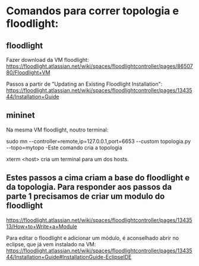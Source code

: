 # Comandos para correr topologia e floodlight:

## floodlight
Fazer download da VM floodlight: https://floodlight.atlassian.net/wiki/spaces/floodlightcontroller/pages/8650780/Floodlight+VM

Passos a partir de "Updating an Existing Floodlight Installation":
https://floodlight.atlassian.net/wiki/spaces/floodlightcontroller/pages/1343544/Installation+Guide

## mininet
Na mesma VM floodlight, noutro terminal:

sudo mn --controller=remote,ip=127.0.0.1,port=6653 --custom topologia.py --topo=mytopo
-Este comando cria a topologia

xterm \<host\> cria um terminal para um dos hosts.

## Estes passos a cima criam a base do floodlight e da topologia. Para responder aos passos da parte 1 precisamos de criar um modulo do floodlight
https://floodlight.atlassian.net/wiki/spaces/floodlightcontroller/pages/1343513/How+to+Write+a+Module

Para editar o floodlight e adicionar um módulo, é aconselhado abrir no eclipse, que já vem instalado na VM:
https://floodlight.atlassian.net/wiki/spaces/floodlightcontroller/pages/1343544/Installation+Guide#InstallationGuide-EclipseIDE



